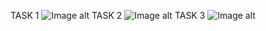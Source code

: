 TASK 1
![Image alt](https://github.com/00Kuntsov00/DevOps_online_Kyiv_2021Q3/raw/develop/m4/task4.2/screenshots/task4.2_1.png)
TASK 2
![Image alt](https://github.com/00Kuntsov00/DevOps_online_Kyiv_2021Q3/raw/develop/m4/task4.2/screenshots/task4.2_2.png)
TASK 3
![Image alt](https://github.com/00Kuntsov00/DevOps_online_Kyiv_2021Q3/raw/develop/m4/task4.2/screenshots/task4.2_3.png)
